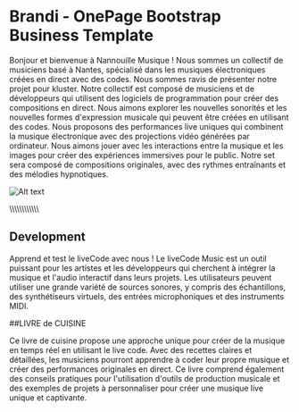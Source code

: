 # Brandi - OnePage Bootstrap Business Template

Bonjour et bienvenue à Nannouille Musique ! Nous sommes un collectif de musiciens basé à Nantes, spécialisé dans les musiques électroniques créées en direct avec des codes. Nous sommes ravis de présenter notre projet pour kluster. Notre collectif est composé de musiciens et de développeurs qui utilisent des logiciels de programmation pour créer des compositions en direct. Nous aimons explorer les nouvelles sonorités et les nouvelles formes d'expression musicale qui peuvent être créées en utilisant des codes. Nous proposons des performances live uniques qui combinent la musique électronique avec des projections vidéo générées par ordinateur. Nous aimons jouer avec les interactions entre la musique et les images pour créer des expériences immersives pour le public. Notre set sera composé de compositions originales, avec des rythmes entraînants et des mélodies hypnotiques.

 
 <img src="https://github.com/Nananouille/Nananouille/assets/8178673/12d64b98-c117-4ef8-9181-92476f9ebab7" alt="Alt text" title="Optional title">
 
 
 \\\\\\\\\\\\\\\\\\\\\\\
## Development

Apprend et test le liveCode avec nous ! Le liveCode Music est un outil puissant pour les artistes et les développeurs qui cherchent à intégrer la musique et l'audio interactif dans leurs projets. Les utilisateurs peuvent utiliser une grande variété de sources sonores, y compris des échantillons, des synthétiseurs virtuels, des entrées microphoniques et des instruments MIDI.



##LIVRE de CUISINE

Ce livre de cuisine propose une approche unique pour créer de la musique en temps réel en utilisant le live code. Avec des recettes claires et détaillées, les musiciens pourront apprendre à coder leur propre musique et créer des performances originales en direct. Ce livre comprend également des conseils pratiques pour l'utilisation d'outils de production musicale et des exemples de projets à personnaliser pour créer une musique live unique et captivante.

 
